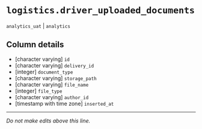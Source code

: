# `logistics.driver_uploaded_documents`
`analytics_uat` | `analytics`

## Column details
* [character varying] `id`
* [character varying] `delivery_id`
* [integer]   `document_type`
* [character varying] `storage_path`
* [character varying] `file_name`
* [integer]   `file_type`
* [character varying] `author_id`
* [timestamp with time zone] `inserted_at`

-------------------------------------------------------------------------------
*Do not make edits above this line.*
